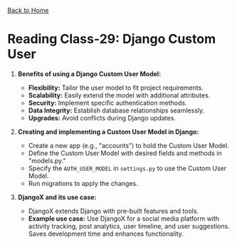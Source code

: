 [Back to Home](../README.md)

# Reading Class-29: Django Custom User

1. **Benefits of using a Django Custom User Model:**
   - **Flexibility:** Tailor the user model to fit project requirements.
   - **Scalability:** Easily extend the model with additional attributes.
   - **Security:** Implement specific authentication methods.
   - **Data Integrity:** Establish database relationships seamlessly.
   - **Upgrades:** Avoid conflicts during Django updates.

2. **Creating and implementing a Custom User Model in Django:**
   - Create a new app (e.g., "accounts") to hold the Custom User Model.
   - Define the Custom User Model with desired fields and methods in "models.py."
   - Specify the `AUTH_USER_MODEL` in `settings.py` to use the Custom User Model.
   - Run migrations to apply the changes.

3. **DjangoX and its use case:**
   - DjangoX extends Django with pre-built features and tools.
   - **Example use case:** Use DjangoX for a social media platform with activity tracking, post analytics, user timeline, and user suggestions. Saves development time and enhances functionality.
